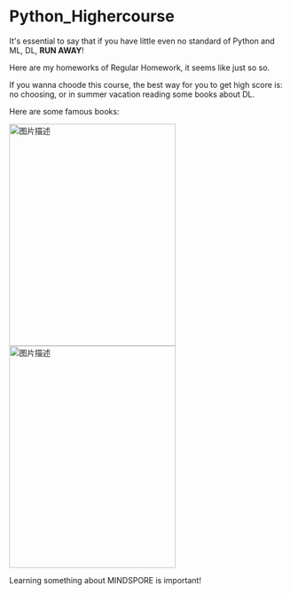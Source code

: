 # Python_Highercourse

It's essential to say that if you have little even no standard of Python and ML, DL, **RUN AWAY**! 

Here are my homeworks of Regular Homework, it seems like just so so. 

If you wanna choode this course, the best way for you to get high score is: no choosing, or in summer vacation reading some books about DL. 

Here are some famous books:


<img src="https://github.com/user-attachments/assets/75a1fdbf-f233-42a7-b253-db73fd745659" width="300" height="400" alt="图片描述">

<img src="https://github.com/user-attachments/assets/d309c0b3-274c-4ea8-8179-676e875cda8a" width="300" height="400" alt="图片描述">


Learning something about MINDSPORE is important! 
